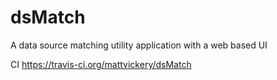 # dsMatch
A data source matching utility application with a web based UI

CI
https://travis-ci.org/mattvickery/dsMatch
